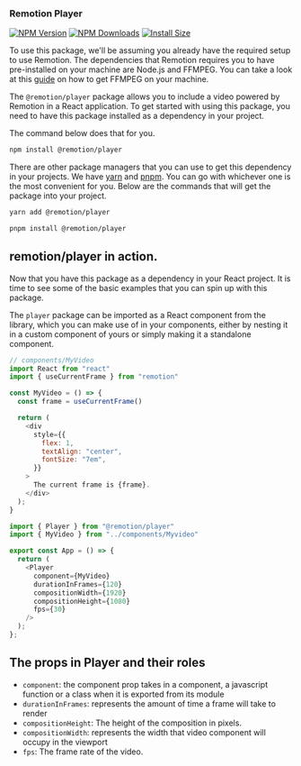 ### Remotion Player

[![NPM Version](http://img.shields.io/npm/v/@remotion/player.svg?style=flat)](https://www.npmjs.org/package/@remotion/player)
[![NPM Downloads](https://img.shields.io/npm/dm/@remotion/player.svg?style=flat)](https://npmcharts.com/compare/@remotion/player?minimal=true)
[![Install Size](https://packagephobia.now.sh/badge?p=@remotion/player)](https://packagephobia.now.sh/result?p=@remotion/player)

To use this package, we'll be assuming you already have the required setup to use Remotion. The dependencies that Remotion requires you to have pre-installed on your machine are Node.js and FFMPEG. You can take a look at this [guide](https://github.com/adaptlearning/adapt_authoring/wiki/Installing-FFmpeg) on how to get FFMPEG on your machine.


The `@remotion/player` package allows you to include a video powered by Remotion in a React application. To get started with using this package, you need to have this package installed as a dependency in your project. 

The command below does that for you.

```bash
npm install @remotion/player
```

There are other package managers that you can use to get this dependency in your projects. We have [yarn](https://yarnpkg.com/) and [pnpm](https://pnpm.io/). You can go with whichever one is the most convenient for you. Below are the commands that will get the package into your project.

```bash
yarn add @remotion/player
```

```bash
pnpm install @remotion/player
```

## remotion/player in action.

Now that you have this package as a dependency in your React project. It is time to see some of the basic examples that you can spin up with this package.

The `player` package can be imported as a React component from the library, which you can make use of in your components, either by nesting it in a custom component of yours or simply making it a standalone component.

```javascript
// components/MyVideo
import React from "react"
import { useCurrentFrame } from "remotion"

const MyVideo = () => {
  const frame = useCurrentFrame()

  return (
    <div
      style={{
        flex: 1,
        textAlign: "center",
        fontSize: "7em",
      }}
    >
      The current frame is {frame}.
    </div>
  );
}
```

```javascript
import { Player } from "@remotion/player"
import { MyVideo } from "../components/Myvideo"

export const App = () => {
  return (
    <Player
      component={MyVideo}
      durationInFrames={120}
      compositionWidth={1920}
      compositionHeight={1080}
      fps={30}
    />
  );
};
```

## The props in Player and their roles

- `component`: the component prop takes in a component, a javascript function or a class when it is exported from its module
- `durationInFrames`: represents the amount of time a frame will take to render
- `compositionHeight`: The height of the composition in pixels.
- `compositionWidth`: represents the width that video component will occupy in the viewport
- `fps`: The frame rate of the video.